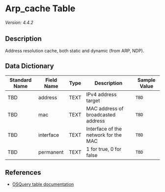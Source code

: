 # Arp_cache Table
###### Version: 4.4.2

## Description
Address resolution cache, both static and dynamic (from ARP, NDP).

## Data Dictionary
|Standard Name|Field Name|Type|Description|Sample Value|
|---|---|---|---|---|
|TBD|address|TEXT|IPv4 address target|`TBD`|
|TBD|mac|TEXT|MAC address of broadcasted address|`TBD`|
|TBD|interface|TEXT|Interface of the network for the MAC|`TBD`|
|TBD|permanent|TEXT|1 for true, 0 for false|`TBD`|

## References
* [OSQuery table documentation](https://osquery.io/schema/current#arp_cache)
